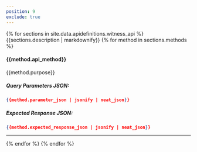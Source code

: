 ```yaml
---
position: 9
exclude: true
---
```


{% for sections in site.data.apidefinitions.witness_api %}
{{sections.description | markdownify}}
{% for method in sections.methods %}
#### {{method.api_method}}
{{method.purpose}}
##### Query Parameters JSON:
```json
{{method.parameter_json | jsonify | neat_json}}
```
##### Expected Response JSON:
```json
{{method.expected_response_json | jsonify | neat_json}}
```
---
{% endfor %}
{% endfor %}
